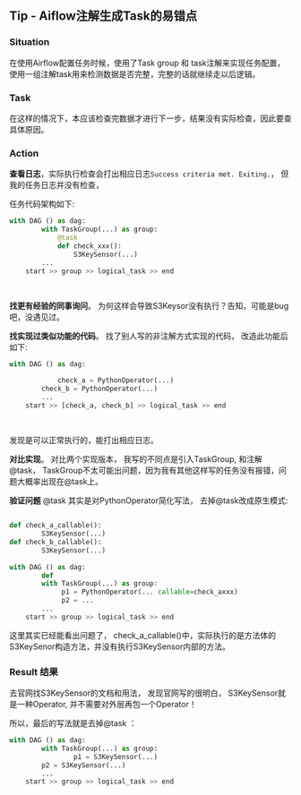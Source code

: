 ## Tip - Aiflow注解生成Task的易错点

### Situation

在使用Airflow配置任务时候，使用了Task group 和 task注解来实现任务配置，使用一组注解task用来检测数据是否完整，完整的话就继续走以后逻辑。

### Task

在这样的情况下，本应该检查完数据才进行下一步，结果没有实际检查，因此要查具体原因。

### Action

**查看日志**，实际执行检查会打出相应日志```Success criteria met. Exiting.```， 但我的任务日志并没有检查，

任务代码架构如下:

```python
with DAG () as dag:
		with TaskGroup(...) as group:
			@task
			def check_xxx():
				S3KeySensor(...)
		...
    start >> group >> logical_task >> end
    
		
```



**找更有经验的同事询问**。  为何这样会导致S3Keysor没有执行？告知，可能是bug吧，没遇见过。

**找实现过类似功能的代码**。 找了别人写的非注解方式实现的代码， 改造此功能后如下:

```python
with DAG () as dag:

			check_a = PythonOperator(...)
    	check_b = PythonOperator(...)
		...
    start >> [check_a, check_b] >> logical_task >> end
    
		
```

发现是可以正常执行的，能打出相应日志。

**对比实现**。 对比两个实现版本， 我写的不同点是引入TaskGroup, 和注解 @task， TaskGroup不太可能出问题，因为我有其他这样写的任务没有报错，问题大概率出现在@task上。

**验证问题** @task 其实是对PythonOperator简化写法， 去掉@task改成原生模式:

```python

def check_a_callable():
		S3KeySensor(...)
def check_b_callable():
		S3KeySensor(...)
		
with DAG () as dag:
		def
		with TaskGroup(...) as group:
			 p1 = PythonOperator(... callable=check_axxx)
			 p2 = ...
		...
    start >> group >> logical_task >> end
```

这里其实已经能看出问题了， check_a_callable()中，实际执行的是方法体的 S3KeySenor构造方法，并没有执行S3KeySensor内部的方法。 

### Result 结果

去官网找S3KeySensor的文档和用法， 发现官网写的很明白， S3KeySensor就是一种Operator, 并不需要对外层再包一个Operator！

所以，最后的写法就是去掉@task ：

```python
with DAG () as dag:
		with TaskGroup(...) as group:
				p1 = S3KeySensor(...)
        p2 = S3KeySensor(...)
		...
    start >> group >> logical_task >> end
    
```



